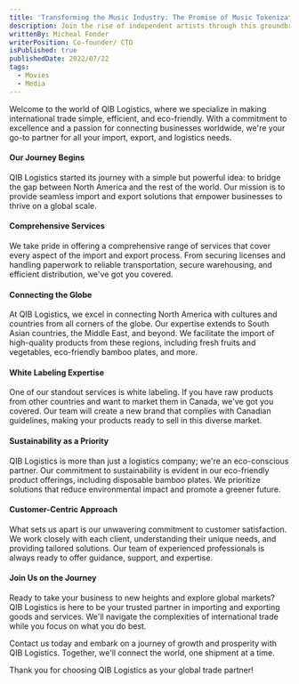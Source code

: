 ```yaml
---
title: 'Transforming the Music Industry: The Promise of Music Tokenization'
description: Join the rise of independent artists through this groundbreaking innovation.. Explore how tokenization democratizes the music landscape
writtenBy: Micheal Fonder
writerPosition: Co-founder/ CTO
isPublished: true
publishedDate: 2022/07/22
tags:
  - Movies
  - Media
---
```


Welcome to the world of QIB Logistics, where we specialize in making international trade simple, efficient, and eco-friendly. With a commitment to excellence and a passion for connecting businesses worldwide, we're your go-to partner for all your import, export, and logistics needs.

#### **Our Journey Begins**

QIB Logistics started its journey with a simple but powerful idea: to bridge the gap between North America and the rest of the world. Our mission is to provide seamless import and export solutions that empower businesses to thrive on a global scale.

#### **Comprehensive Services**

We take pride in offering a comprehensive range of services that cover every aspect of the import and export process. From securing licenses and handling paperwork to reliable transportation, secure warehousing, and efficient distribution, we've got you covered.

#### **Connecting the Globe**

At QIB Logistics, we excel in connecting North America with cultures and countries from all corners of the globe. Our expertise extends to South Asian countries, the Middle East, and beyond. We facilitate the import of high-quality products from these regions, including fresh fruits and vegetables, eco-friendly bamboo plates, and more.

#### **White Labeling Expertise**

One of our standout services is white labeling. If you have raw products from other countries and want to market them in Canada, we've got you covered. Our team will create a new brand that complies with Canadian guidelines, making your products ready to sell in this diverse market.

#### **Sustainability as a Priority**

QIB Logistics is more than just a logistics company; we're an eco-conscious partner. Our commitment to sustainability is evident in our eco-friendly product offerings, including disposable bamboo plates. We prioritize solutions that reduce environmental impact and promote a greener future.

#### **Customer-Centric Approach**

What sets us apart is our unwavering commitment to customer satisfaction. We work closely with each client, understanding their unique needs, and providing tailored solutions. Our team of experienced professionals is always ready to offer guidance, support, and expertise.

#### **Join Us on the Journey**

Ready to take your business to new heights and explore global markets? QIB Logistics is here to be your trusted partner in importing and exporting goods and services. We'll navigate the complexities of international trade while you focus on what you do best.

Contact us today and embark on a journey of growth and prosperity with QIB Logistics. Together, we'll connect the world, one shipment at a time.

Thank you for choosing QIB Logistics as your global trade partner!
